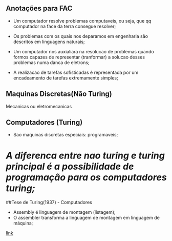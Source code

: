 ## Anotações para FAC

* Um computador resolve problemas computaveis, ou seja, que qq computador na face da terra consegue resolver;

* Os problemas com os quais nos deparamos em engenharia  são descritos em linguagens naturais;

* Um computador nos auxialiara na resolucao de problemas quando formos capazes de representar (tranformar) a solucao desses problemas numa danca de eletrons;

* A realizacao de tarefas sofisticadas é representada por um encadeamento de tarefas extremamente simples;

## Maquinas Discretas(Não Turing)
 Mecanicas ou eletromecanicas
 
## Computadores (Turing)
* Sao maquinas discretas especiais: programaveis;

# *A diferenca entre nao turing e turing principal é a possibilidade de programação para os computadores turing;*

##Tese de Turing(1937) - Computadores

* Assembly é linguagem de montagem (listagem);
* O assembler transforma a linguagem de montagem em linguagem de máquina;

[link](https://web.microsoftstream.com/video/ef7b4e99-8f30-40bb-b453-b3de41362e17)
